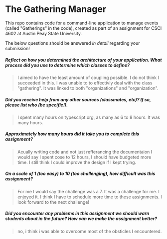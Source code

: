 # The Gathering Manager

This repo contains code for a command-line application to manage events (called "Gatherings" in the code), created as part of an assignment for CSCI 4602 at Austin Peay State University.

The below questions should be answered _in detail_ regarding your submission!

##### Reflect on how you determined the architecture of your application. What process did you use to determine which classes to define? #####
> I aimed to have the least amount of coupling possible. I do not think I succeeded in this. I was unable to to effectivly deal with the class "gathering". It was linked to both "organizations" and "organization". 


##### Did you receive help from any other sources (classmates, etc)? If so, please list who (be specific!). #####
> I spent many hours on typescript.org, as many as 6 to 8 hours. It was many hours. 


##### Approximately how many hours did it take you to complete this assignment? #####
> Acually writing code and not just refferancing the documentaion I would say I spent cose to 12 hours, I should have budgeted more time. I still think I could improve the design if I kept trying.


##### On a scale of 1 (too easy) to 10 (too challenging), how difficult was this assignment? #####
> For me I would say the challenge was a 7. It was a challenge for me. I enjoyed it. I think I have to schedule more time to these assignments. I look forward to the next challenge!


##### Did you encounter any problems in this assignment we should warn students about in the future? How can we make the assignment better? #####
> no, i think i was able to overcome most of the obsticles I encountered. 

